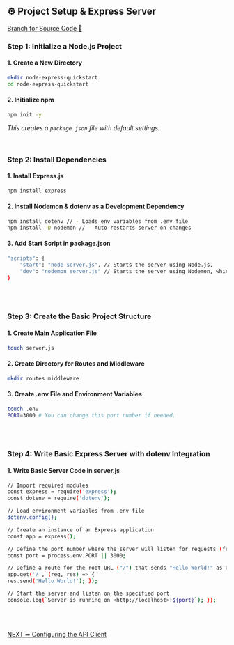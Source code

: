 ## ⚙️ Project Setup & Express Server
[Branch for Source Code &#x1F4C2;](https://github.com/RajonDey/node-express-quickstart/tree/2-Setting-Up-Controllers)

### Step 1: Initialize a Node.js Project
#### 1. Create a New Directory
```bash
mkdir node-express-quickstart
cd node-express-quickstart
```
#### 2. Initialize npm
```bash
npm init -y
```
_This creates a `package.json` file with default settings._

<br>

### Step 2: Install Dependencies
#### 1. **Install Express.js**
```bash
npm install express
```
#### 2. **Install Nodemon & dotenv as a Development Dependency**
```bash
npm install dotenv // - Loads env variables from .env file
npm install -D nodemon // - Auto-restarts server on changes
```
#### 3. **Add Start Script in package.json**
```bash
"scripts": {
    "start": "node server.js", // Starts the server using Node.js,
    "dev": "nodemon server.js" // Starts the server using Nodemon, which automatically restarts the server when file changes are detected.
}
```
<br>
<br>

### Step 3: Create the Basic Project Structure
#### 1. **Create Main Application File**
```bash
touch server.js
```
#### 2. **Create Directory for Routes and Middleware**
```bash
mkdir routes middleware
```
#### 3. **Create .env File and Environment Variables**
```bash
touch .env
PORT=3000 # You can change this port number if needed.
```

<br>
<br>

### Step 4: Write Basic Express Server with dotenv Integration
#### 1. **Write Basic Server Code in server.js**
```sh
// Import required modules
const express = require('express');
const dotenv = require('dotenv');

// Load environment variables from .env file
dotenv.config();

// Create an instance of an Express application
const app = express();

// Define the port number where the server will listen for requests (from .env)
const port = process.env.PORT || 3000;

// Define a route for the root URL ("/") that sends "Hello World!" as a response
app.get('/', (req, res) => {
res.send('Hello World!'); });

// Start the server and listen on the specified port
console.log(`Server is running on <http://localhost>:${port}`); });
```

<br>
<br>

[NEXT ➡ Configuring the API Client](https://github.com/RajonDey/node-express-quickstart/blob/main/STEPS/step-2.md)
